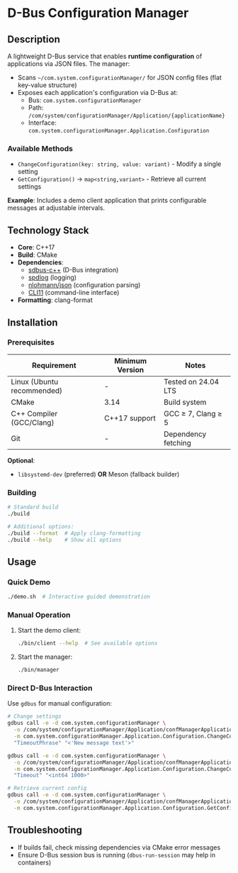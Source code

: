 # D-Bus Configuration Manager

## Description
A lightweight D-Bus service that enables **runtime configuration** of applications via JSON files. The manager:
- Scans `~/com.system.configurationManager/` for JSON config files (flat key-value structure)
- Exposes each application's configuration via D-Bus at:
  - Bus: `com.system.configurationManager`
  - Path: `/com/system/configurationManager/Application/{applicationName}`
  - Interface: `com.system.configurationManager.Application.Configuration`

### Available Methods
- `ChangeConfiguration(key: string, value: variant)` - Modify a single setting
- `GetConfiguration()` → `map<string,variant>` - Retrieve all current settings

**Example**: Includes a demo client application that prints configurable messages at adjustable intervals.

## Technology Stack
- **Core**: C++17
- **Build**: CMake
- **Dependencies**:
  - [sdbus-c++](https://github.com/Kistler-Group/sdbus-cpp) (D-Bus integration)
  - [spdlog](https://github.com/gabime/spdlog) (logging)
  - [nlohmann/json](https://github.com/nlohmann/json) (configuration parsing)
  - [CLI11](https://github.com/CLIUtils/CLI11) (command-line interface)
- **Formatting**: clang-format

## Installation

### Prerequisites
| Requirement              | Minimum Version | Notes                          |
|--------------------------|-----------------|--------------------------------|
| Linux (Ubuntu recommended) | -               | Tested on 24.04 LTS            |
| CMake                    | 3.14            | Build system                   |
| C++ Compiler (GCC/Clang) | C++17 support   | GCC ≥ 7, Clang ≥ 5             |
| Git                      | -               | Dependency fetching            |

**Optional**:
- `libsystemd-dev` (preferred) **OR** Meson (fallback builder)

### Building
```bash
# Standard build
./build

# Additional options:
./build --format  # Apply clang-formatting
./build --help    # Show all options
```

## Usage

### Quick Demo
```bash
./demo.sh  # Interactive guided demonstration
```

### Manual Operation
1. Start the demo client:
   ```bash
   ./bin/client --help  # See available options
   ```
2. Start the manager:
   ```bash
   ./bin/manager
   ```

### Direct D-Bus Interaction
Use `gdbus` for manual configuration:

```bash
# Change settings
gdbus call -e -d com.system.configurationManager \
  -o /com/system/configurationManager/Application/confManagerApplication1 \
  -m com.system.configurationManager.Application.Configuration.ChangeConfiguration \
  "TimeoutPhrase" "<'New message text'>"

gdbus call -e -d com.system.configurationManager \
  -o /com/system/configurationManager/Application/confManagerApplication1 \
  -m com.system.configurationManager.Application.Configuration.ChangeConfiguration \
  "Timeout" "<int64 1000>"

# Retrieve current config
gdbus call -e -d com.system.configurationManager \
  -o /com/system/configurationManager/Application/confManagerApplication1 \
  -m com.system.configurationManager.Application.Configuration.GetConfiguration
```

## Troubleshooting
- If builds fail, check missing dependencies via CMake error messages
- Ensure D-Bus session bus is running (`dbus-run-session` may help in containers)